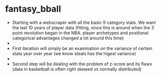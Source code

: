 # fantasy_bball

- Starting with a webscraper with all the basic 9 category stats. We want the last 10 years of player data (fitting, since this is around when the 3 point revolution began in the NBA. player archetypes and positional categorical advantages changed a lot around this time)
- 
- First iteration will simply be an examination on the variance of certain stats year over year (we know steals has the higest variance)
- 
- Second step will be dealing with the problem of z-score and its flaws (data in basketball is often right skewed vs normally distributed)
